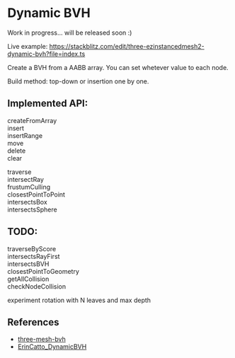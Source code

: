 # Dynamic BVH

Work in progress... will be released soon :)

Live example: https://stackblitz.com/edit/three-ezinstancedmesh2-dynamic-bvh?file=index.ts

Create a BVH from a AABB array. You can set whetever value to each node.

Build method: top-down or insertion one by one.

## Implemented API:

createFromArray <br>
insert  <br>
insertRange  <br>
move  <br>
delete  <br>
clear  <br>

traverse  <br>
intersectRay  <br>
frustumCulling  <br>
closestPointToPoint  <br>
intersectsBox <br>
intersectsSphere <br>


## TODO:

traverseByScore  <br>
intersectsRayFirst  <br>
intersectsBVH  <br>
closestPointToGeometry  <br>
getAllCollision  <br>
checkNodeCollision  <br>


experiment rotation with N leaves and max depth  <br>

## References

- [three-mesh-bvh](https://github.com/gkjohnson/three-mesh-bvh)
- [ErinCatto_DynamicBVH](https://box2d.org/files/ErinCatto_DynamicBVH_Full.pdf)
